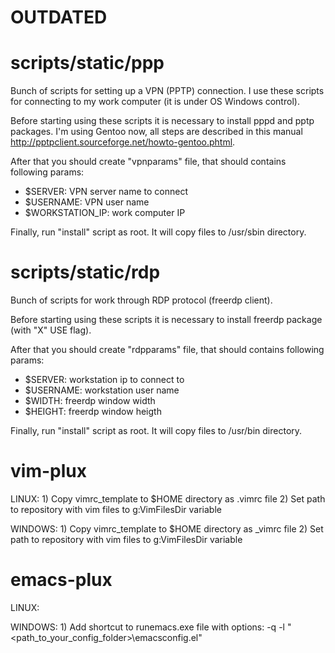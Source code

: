OUTDATED
=======

scripts/static/ppp
==================

Bunch of scripts for setting up a VPN (PPTP) connection. I use these scripts for 
connecting to my work computer (it is under OS Windows control).

Before starting using these scripts it is necessary to install pppd and pptp packages. 
I'm using Gentoo now, all steps are described in this manual 
http://pptpclient.sourceforge.net/howto-gentoo.phtml.

After that you should create "vpnparams" file, that should contains following params:
 - $SERVER: VPN server name to connect
 - $USERNAME: VPN user name
 - $WORKSTATION_IP: work computer IP

Finally, run "install" script as root. It will copy files to /usr/sbin directory.


scripts/static/rdp
==================

Bunch of scripts for work through RDP protocol (freerdp client).

Before starting using these scripts it is necessary to install freerdp package (with 
"X" USE flag).

After that you should create "rdpparams" file, that should contains following params:
 - $SERVER: workstation ip to connect to
 - $USERNAME: workstation user name
 - $WIDTH: freerdp window width
 - $HEIGHT: freerdp window heigth

Finally, run "install" script as root. It will copy files to /usr/bin directory.


vim-plux
========

LINUX:
	1)	Copy vimrc_template to $HOME directory as .vimrc file
	2)	Set path to repository with vim files to g:VimFilesDir variable

WINDOWS:
	1)	Copy vimrc_template to $HOME directory as _vimrc file
	2)	Set path to repository with vim files to g:VimFilesDir variable


emacs-plux
==========

LINUX:

WINDOWS:
	1) Add shortcut to runemacs.exe file with options: -q -l "<path_to_your_config_folder>\emacsconfig.el"

